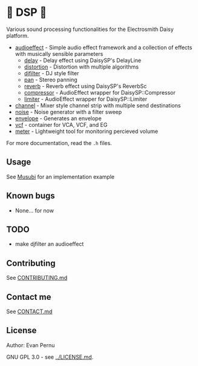 # :musical_score: DSP :musical_score:
Various sound processing functionalities for the Electrosmith Daisy platform.
* [audioeffect](audioeffect.h) - Simple audio effect framework and a collection of effects with musically sensible parameters
    * [delay](delay.h) - Delay effect using DaisySP's DelayLine
    * [distortion](distortion.h) - Distortion with multiple algorithms
    * [djfilter](djfilter.h) - DJ style filter
    * [pan](pan.h) - Stereo panning
    * [reverb](reverb.h) - Reverb effect using DaisySP's ReverbSc
    * [compressor](compressor.h) - AudioEffect wrapper for DaisySP::Compressor
    * [limiter](compressor.h) - AudioEffect wrapper for DaisySP::Limiter
* [channel](channel.h) - Mixer style channel strip with multiple send destinations
* [noise](noise.h) - Noise generator with a filter sweep
* [envelope](envelope.h) - Generates an envelope
* [vcf](vcf.h) - container for VCA, VCF, and EG 
* [meter](meter.h) - Lightweight tool for monitoring percieved volume

For more documentation, read the `.h` files.

## Usage
See [Musubi](../../Musubi/) for an implementation example

## Known bugs
* None... for now

## TODO
* make djfilter an audioeffect

## Contributing
See [CONTRIBUTING.md](../CONTRIBUTING.md)

## Contact me
See [CONTACT.md](../CONTACT_ME.md)

## License
Author: Evan Pernu

GNU GPL 3.0 - see [../LICENSE.md](../LICENSE.md).